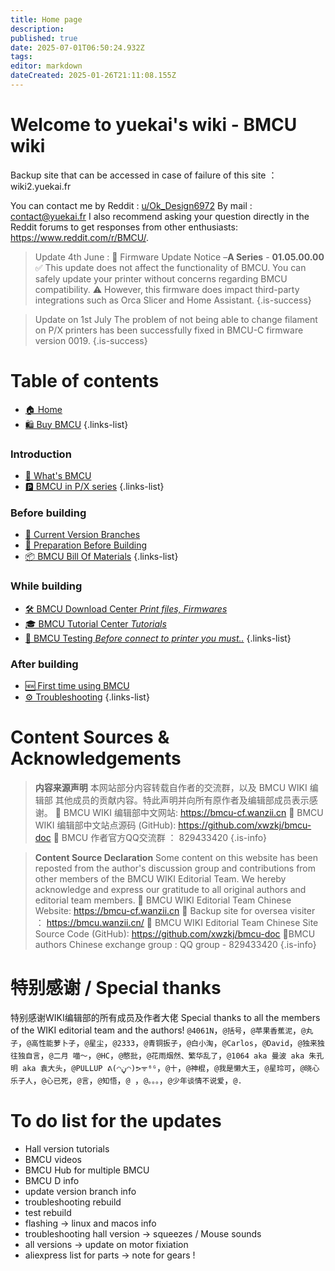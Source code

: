```yaml
---
title: Home page
description: 
published: true
date: 2025-07-01T06:50:24.932Z
tags: 
editor: markdown
dateCreated: 2025-01-26T21:11:08.155Z
---
```


# Welcome to yuekai's wiki - BMCU wiki

Backup site that can be accessed in case of failure of this site ：wiki2.yuekai.fr

You can contact me by
Reddit : [u/Ok_Design6972](https://www.reddit.com/user/Ok_Design6972/)
By mail : contact@yuekai.fr
I also recommend asking your question directly in the Reddit forums to get responses from other enthusiasts: https://www.reddit.com/r/BMCU/.


>Update 4th June : 
>📢 Firmware Update Notice –**A Series** - **01.05.00.00**
>✅ This update does not affect the functionality of BMCU. You can safely update your printer without concerns regarding BMCU compatibility.
>⚠️ However, this firmware does impact third-party integrations such as Orca Slicer and Home Assistant.
{.is-success}


> Update on 1st July
> The problem of not being able to change filament on P/X printers has been successfully fixed in BMCU-C firmware version 0019.
{.is-success}

# Table of contents

- [🏠 Home](/home)
- [🛍️ Buy BMCU](/BMCU/buy_bmcu)
{.links-list}

### Introduction
- [📖 What's BMCU](/BMCU)
- [🅿️ BMCU in P/X series](/BMCU/BMCU_in_p_series)
{.links-list}

### Before building
- [🌿 Current Version Branches](/BMCU/bmcu_branches)
- [📝 Preparation Before Building](/BMCU/preparation_before_building)
- [📦 BMCU Bill Of Materials](/BMCU/BMCU_bill_of_materials)
{.links-list}

### While building
- [🛠️ BMCU Download Center *Print files, Firmwares*](/BMCU/BMCU_Download_Center)
- [🎓 BMCU Tutorial Center *Tutorials*](/BMCU/BMCU_Tutorial)
- [🔬 BMCU Testing *Before connect to printer you must..*](/BMCU/BMCU_testing)
{.links-list}

### After building
- [🆕 First time using BMCU](/BMCU/new_bmcu)
- [⚙️ Troubleshooting](/BMCU/troubleshooting)
{.links-list}


# Content Sources & Acknowledgements


> **内容来源声明**
>本网站部分内容转载自作者的交流群，以及 BMCU WIKI 编辑部 其他成员的贡献内容。特此声明并向所有原作者及编辑部成员表示感谢。
>📌 BMCU WIKI 编辑部中文网站: https://bmcu-cf.wanzii.cn
>📌 BMCU WIKI 编辑部中文站点源码 (GitHub): https://github.com/xwzkj/bmcu-doc
>📌 BMCU 作者官方QQ交流群 ： 829433420
{.is-info}

> **Content Source Declaration**
>Some content on this website has been reposted from the author's discussion group and contributions from other members of the BMCU WIKI Editorial Team. We hereby acknowledge and express our gratitude to all original authors and editorial team members.
>📌 BMCU WIKI Editorial Team Chinese Website: https://bmcu-cf.wanzii.cn
>📌 Backup site for oversea visiter ： https://bmcu.wanzii.cn/
>📌 BMCU WIKI Editorial Team Chinese Site Source Code (GitHub): https://github.com/xwzkj/bmcu-doc
>📌BMCU authors Chinese exchange group : QQ group - 829433420
{.is-info}

# 特别感谢 / Special thanks
特别感谢WIKI编辑部的所有成员及作者大佬
Special thanks to all the members of the WIKI editorial team and the authors!
`@4061N`，`@括号`，`@苹果香蕉泥`，`@丸子`，`@高性能萝卜子`，`@星尘`，`@2333`，`@青铜扳子`，`@白小淘`，`@Carlos`，`@David`，`@独来独往独自言`，`@二月 喵～`，`@HC`，`@憨批`，`@花雨烟然、繁华乱了`，`@1064 aka 曼波 aka 朱孔明 aka 袁大头`，`@PULLUP ᕕ(◠ڼ◠)ᕗᯤ⁶ᴳ`，`@十`，`@神棍`，`@我是懒大王`，`@星玲可`，`@晓心乐子人`，`@心已死`，`@言`，`@知悟`，`@ `，`@。。。`，`@少年谈情不说爱`，`@.`

# To do list for the updates

- Hall version tutorials
- BMCU videos
- BMCU Hub for multiple BMCU
- BMCU D info
- update version branch info
- troubleshooting rebuild
- test rebuild
- flashing -> linux and macos info
- troubleshooting hall version -> squeezes / Mouse sounds
- all versions -> update on motor fixiation
- aliexpress list for parts -> note for gears !